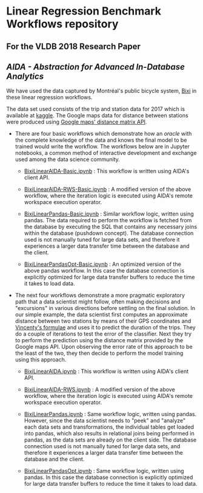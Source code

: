 # Linear Regression Benchmark Workflows repository
## For the VLDB 2018 Research Paper 
## _AIDA - Abstraction for Advanced In-Database Analytics_

We have used the data captured by Montréal's public bicycle system, [Bixi](https://montreal.bixi.com/en) in these linear regression workflows.

The data set used consists of the trip and station data for 2017 which is available at [kaggle](https://www.kaggle.com/aubertsigouin/biximtl/data). The Google maps data for distance between stations were produced using [Google maps'  distance matrix API](https://developers.google.com/maps/documentation/distance-matrix/start).

* There are four basic workflows which demonstrate how an _oracle_ with the complete knowledge of the data and knows the final model to be trained would write the workflow. The workflows below are in Jupyter notebooks, a common method of interactive development and exchange used among the data science community. 

  - [BixiLinearAIDA-Basic.ipynb](BixiLR/BixiLinearAIDA-Basic.ipynb) : This workflow is written using AIDA's client API.
  
  - [BixiLinearAIDA-RWS-Basic.ipynb](BixiLR/BixiLinearAIDA-RWS-Basic.ipynb) : A modified version of the above workflow, where the iteration logic is executed using AIDA's remote workspace execution operator.
  
  - [BixiLinearPandas-Basic.ipynb](BixiLR/BixiLinearPandas-Basic.ipynb) : Similar workflow logic, written using pandas. The data required to perform the workflow is fetched from the database by executing the SQL that contains any necessary joins within the database (pushdown concept). The database connection used is not manually tuned for large data sets, and therefore it experiences a larger data transfer time between the database and the client.

  - [BixiLinearPandasOpt-Basic.ipynb](BixiLR/BixiLinearPandas-Basic.ipynb) : An optimized version of the above pandas workflow. In this case the database connection is explicitly optimized for large data transfer buffers to reduce the time it takes to load data.

* The next four  workflows demonstrate a more pragmatic exploratory path that a data scientist might follow, often making decisions and "excursions" in various directions before settling on the final solution. In our simple example, the data scientist first computes an approximate distance between two stations by means of their GPS coordinates and [Vincenty's formulae](https://en.wikipedia.org/wiki/Vincenty%27s_formulae) and uses it to predict the duration of the trips. They do a couple of iterations to test the error of the classifier. Next they try to perform the prediction using the distance matrix provided by the Google maps API. Upon observing the error rate of this approach to be the least of the two, they then decide to perform the model training using this approach.


  - [BixiLinearAIDA.ipynb](BixiLR/BixiLinearAIDA.ipynb) : This workflow is written using AIDA's client API.
  
  - [BixiLinearAIDA-RWS.ipynb](BixiLR/BixiLinearAIDA-RWS.ipynb) : A modified version of the above workflow, where the iteration logic is executed using AIDA's remote workspace execution operator.
  
  - [BixiLinearPandas.ipynb](BixiLR/BixiLinearPandas.ipynb) : Same workflow logic, written using pandas. However, since the data scientist needs to "peek" and "analyze" each data sets and transformations, the individual tables get loaded into pandas, which also results in relational joins being performed in pandas, as the data sets are already on the client side. The database connection used is not manually tuned for large data sets, and therefore it experiences a larger data transfer time between the database and the client.

  - [BixiLinearPandasOpt.ipynb](BixiLR/BixiLinearPandas.ipynb) : Same workflow logic, written using pandas. In this case the database connection is explicitly optimized for large data transfer buffers to reduce the time it takes to load data.
